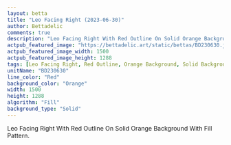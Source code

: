 ```yaml
---
layout: betta
title: "Leo Facing Right (2023-06-30)"
author: Bettadelic
comments: true
description: "Leo Facing Right With Red Outline On Solid Orange Background With Fill Pattern."
actpub_featured_image: "https://bettadelic.art/static/bettas/BD230630.jpg"
actpub_featured_image_width: 1500
actpub_featured_image_height: 1288
tags: [Leo Facing Right, Red Outline, Orange Background, Solid Background Pattern, Fill Pattern, June 2023]
unitName: "BD230630"
line_color: "Red"
background_color: "Orange"
width: 1500
height: 1288
algorithm: "Fill"
background_type: "Solid"
---
```


Leo Facing Right With Red Outline On Solid Orange Background With Fill Pattern.

